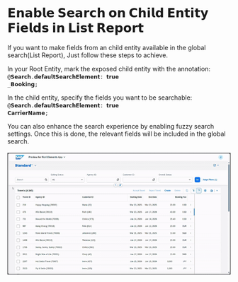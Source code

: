 # 𝗘𝗻𝗮𝗯𝗹𝗲 𝗦𝗲𝗮𝗿𝗰𝗵 𝗼𝗻 𝗖𝗵𝗶𝗹𝗱 𝗘𝗻𝘁𝗶𝘁𝘆 𝗙𝗶𝗲𝗹𝗱𝘀 𝗶𝗻 𝗟𝗶𝘀𝘁 𝗥𝗲𝗽𝗼𝗿𝘁

If you want to make fields from an child entity available in the global search(List Report), Just follow these steps to achieve.

In your Root Entity, mark the exposed child entity with the annotation:
`@𝗦𝗲𝗮𝗿𝗰𝗵.𝗱𝗲𝗳𝗮𝘂𝗹𝘁𝗦𝗲𝗮𝗿𝗰𝗵𝗘𝗹𝗲𝗺𝗲𝗻𝘁: 𝘁𝗿𝘂𝗲`\
`_𝗕𝗼𝗼𝗸𝗶𝗻𝗴;`

In the child entity, specify the fields you want to be searchable:
`@𝗦𝗲𝗮𝗿𝗰𝗵.𝗱𝗲𝗳𝗮𝘂𝗹𝘁𝗦𝗲𝗮𝗿𝗰𝗵𝗘𝗹𝗲𝗺𝗲𝗻𝘁: 𝘁𝗿𝘂𝗲`\
`𝗖𝗮𝗿𝗿𝗶𝗲𝗿𝗡𝗮𝗺𝗲;`

You can also enhance the search experience by enabling fuzzy search settings. Once this is done, the relevant fields will be included in the global search.

![Enable_Search_on_the_child_entity_fields_in_the_list_report ](../src/images/Enable_Search_on_the_child_entity_fields_in_the_list_report.gif)